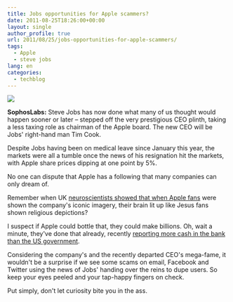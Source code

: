```yaml
---
title: Jobs opportunities for Apple scammers?
date: 2011-08-25T18:26:00+00:00
layout: single
author_profile: true
url: 2011/08/25/jobs-opportunities-for-apple-scammers/
tags:
  - Apple
  - steve jobs
lang: en
categories: 
  - techblog
---
```

[![](http://4.bp.blogspot.com/-yE_g7QL5k-A/TlaMsjrhwjI/AAAAAAAAD_M/mJ6JO_Ow1HI/s1600/jobs_economist_cover.jpg)](http://4.bp.blogspot.com/-yE_g7QL5k-A/TlaMsjrhwjI/AAAAAAAAD_M/mJ6JO_Ow1HI/s1600/jobs_economist_cover.jpg)

  
**SophosLabs:** Steve Jobs has now done what many of us thought would happen sooner or later – stepped off the very prestigious CEO plinth, taking a less taxing role as chairman of the Apple board. The new CEO will be Jobs' right-hand man Tim Cook.

Despite Jobs having been on medical leave since January this year, the markets were all a tumble once the news of his resignation hit the markets, with Apple share prices dipping at one point by 5%.

No one can dispute that Apple has a following that many companies can only dream of.

Remember when UK [neuroscientists showed that when Apple fans](http://www.gadgetsdna.com/apple-stimulates-religious-reaction-in-brains-of-fans-study/10847/) were shown the company's iconic imagery, their brain lit up like Jesus fans shown religious depictions?

I suspect if Apple could bottle that, they could make billions. Oh, wait a minute, they've done that already, recently [reporting more cash in the bank than the US government](http://www.businessinsider.com/apple-has-more-cash-on-hand-than-the-us-government-2011-7).

Considering the company's and the recently departed CEO's mega-fame, it wouldn't be a surprise if we see some scams on email, Facebook and Twitter using the news of Jobs' handing over the reins to dupe users. So keep your eyes peeled and your tap-happy fingers on check.

Put simply, don't let curiosity bite you in the ass.